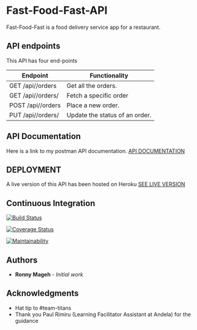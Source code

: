 # Fast-Food-Fast-API
Fast-Food-Fast is a food delivery service app for a restaurant.

## API endpoints
This API has four end-points

| Endpoint | Functionality |
|----------|---------------|
| GET /api/<api-version>/orders | Get all the orders. |
| GET /api/<api-version>/orders/<orderId> | Fetch a specific order |
| POST /api/<api-version>/orders | Place a new order. | 
| PUT /api/<api-version>/orders/<orderId> | Update the status of an order. |

## API Documentation
Here is a link to my postman API documentation.
[API DOCUMENTATION](https://documenter.getpostman.com/view/5303268/RWaRM565)

## DEPLOYMENT
A live version of this API has been hosted on Heroku
[SEE LIVE VERSION](fast-food-fast-api-v1.herokuapp.com)

## Continuous Integration
[![Build Status](https://travis-ci.org/codeplus254/Fast-Food-Fast-API.svg?branch=master)](https://travis-ci.org/codeplus254/Fast-Food-Fast-API) 

[![Coverage Status](https://coveralls.io/repos/github/codeplus254/Fast-Food-Fast-API/badge.svg?branch=master)](https://coveralls.io/github/codeplus254/Fast-Food-Fast-API?branch=master)

[![Maintainability](https://api.codeclimate.com/v1/badges/608657040a150d9fe104/maintainability)](https://codeclimate.com/github/codeplus254/Fast-Food-Fast-API/maintainability)

## Authors

* **Ronny Mageh** - *Initial work*

## Acknowledgments

* Hat tip to #team-titans 
* Thank you Paul Rimiru (Learning Facilitator Assistant at Andela) for the guidance


